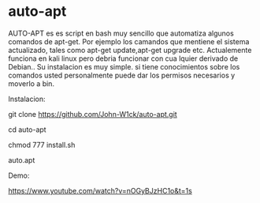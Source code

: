 # auto-apt
AUTO-APT es es script en bash muy sencillo que automatiza algunos comandos de apt-get. Por ejemplo los camandos que mentiene el sistema actualizado, tales como apt-get update,apt-get upgrade etc. Actualemente funciona en kali linux pero debria funcionar con cua lquier derivado de Debian..
Su instalacion es muy simple. si tiene conocimientos sobre los comandos usted personalmente puede dar los permisos necesarios y moverlo a bin.

Instalacion:

git clone https://github.com/John-W1ck/auto-apt.git

cd auto-apt

chmod 777 install.sh

auto.apt

Demo: 

https://www.youtube.com/watch?v=nOGyBJzHC1o&t=1s
